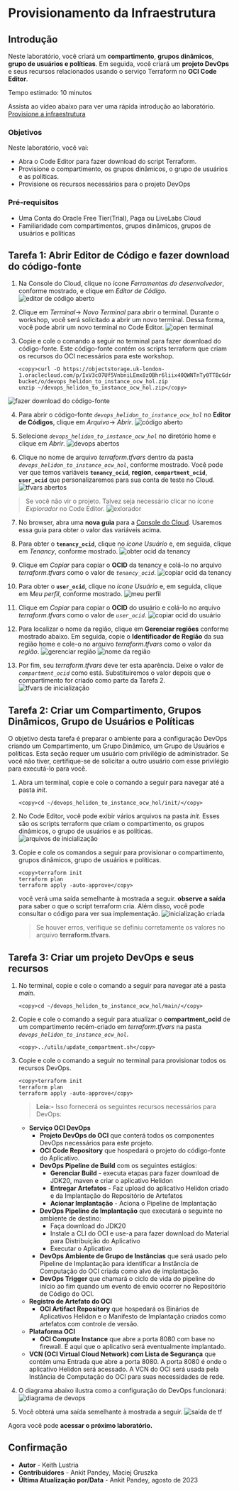 # Provisionamento da Infraestrutura

## Introdução

Neste laboratório, você criará um **compartimento**, **grupos dinâmicos**, **grupo de usuários e políticas**. Em seguida, você criará um **projeto DevOps** e seus recursos relacionados usando o serviço Terraform no **OCI Code Editor**.

Tempo estimado: 10 minutos

Assista ao vídeo abaixo para ver uma rápida introdução ao laboratório. [Provisione a infraestrutura](videohub:1_tnhjvsxr)

### Objetivos

Neste laboratório, você vai:

*   Abra o Code Editor para fazer download do script Terraform.
*   Provisione o compartimento, os grupos dinâmicos, o grupo de usuários e as políticas.
*   Provisione os recursos necessários para o projeto DevOps

### Pré-requisitos

*   Uma Conta do Oracle Free Tier(Trial), Paga ou LiveLabs Cloud
*   Familiaridade com compartimentos, grupos dinâmicos, grupos de usuários e políticas

## Tarefa 1: Abrir Editor de Código e fazer download do código-fonte

1.  Na Console do Cloud, clique no ícone _Ferramentas do desenvolvedor_, conforme mostrado, e clique em _Editor de Código_. ![editor de código aberto](images/open-codeeditor.png)
    
2.  Clique em _Terminal_\-> _Novo Terminal_ para abrir o terminal. Durante o workshop, você será solicitado a abrir um novo terminal. Dessa forma, você pode abrir um novo terminal no Code Editor. ![open terminal](images/open-terminal.png)
    
3.  Copie e cole o comando a seguir no terminal para fazer download do código-fonte. Este código-fonte contém os scripts terraform que criam os recursos do OCI necessários para este workshop.
    
        <copy>curl -O https://objectstorage.uk-london-1.oraclecloud.com/p/IxV3cO7Uf5VnbniLEmx8zOBhr6liix40QWNTnTy0TTBcGdrLaRNSt2IJYxBPHqdw/n/lrv4zdykjqrj/b/ankit-bucket/o/devops_helidon_to_instance_ocw_hol.zip
        unzip ~/devops_helidon_to_instance_ocw_hol.zip</copy>
        

![fazer download do código-fonte](images/download-sourcecode.png)

4.  Para abrir o código-fonte _`devops_helidon_to_instance_ocw_hol`_ no **Editor de Códigos**, clique em _Arquivo_\-> _Abrir_. ![código aberto](images/open-sourcecode.png)
    
5.  Selecione _`devops_helidon_to_instance_ocw_hol`_ no diretório home e clique em _Abrir_. ![devops abertos](images/open-devops.png)
    
6.  Clique no nome de arquivo _terraform.tfvars_ dentro da pasta _`devops_helidon_to_instance_ocw_hol`_, conforme mostrado. Você pode ver que temos variáveis **`tenancy_ocid`**, **region**, **`compartment_ocid`**, **`user_ocid`** que personalizaremos para sua conta de teste no Cloud. ![tfvars abertos](images/open-tfvars.png)
    

> Se você não vir o projeto. Talvez seja necessário clicar no ícone _Explorador_ no Code Editor. ![exlorador](images/explorer.png)

7.  No browser, abra uma **nova guia** para a [Console do Cloud](https://cloud.oracle.com/). Usaremos essa guia para obter o valor das variáveis acima.
    
8.  Para obter o **`tenancy_ocid`**, clique no _ícone Usuário_ e, em seguida, clique em _Tenancy_, conforme mostrado. ![obter ocid da tenancy](images/get-tenancyocid.png)
    
9.  Clique em _Copiar_ para copiar o **OCID** da tenancy e colá-lo no arquivo _terraform.tfvars_ como o valor de _`tenancy_ocid`_. ![copiar ocid da tenancy](images/copy-tenancyocid.png)
    
10.  Para obter o **`user_ocid`**, clique no _ícone Usuário_ e, em seguida, clique em _Meu perfil_, conforme mostrado. ![meu perfil](images/my-profile.png)
    
11.  Clique em _Copiar_ para copiar o **OCID** do usuário e colá-lo no arquivo _terraform.tfvars_ como o valor de _`user_ocid`_. ![copiar ocid do usuário](images/copy-userocid.png)
    
12.  Para localizar o nome da região, clique em **Gerenciar regiões** conforme mostrado abaixo. Em seguida, copie o **Identificador de Região** da sua região home e cole-o no arquivo _terraform.tfvars_ como o valor da _região_. ![gerenciar região](images/manage-region.png) ![nome da região](images/region-name.png)
    
13.  Por fim, seu _terraform.tfvars_ deve ter esta aparência. Deixe o valor de _`compartment_ocid`_ como está. Substituiremos o valor depois que o compartimento for criado como parte da Tarefa 2. ![tfvars de inicialização](images/init-tfvars.png)
    

## Tarefa 2: Criar um Compartimento, Grupos Dinâmicos, Grupo de Usuários e Políticas

O objetivo desta tarefa é preparar o ambiente para a configuração DevOps criando um Compartimento, um Grupo Dinâmico, um Grupo de Usuários e políticas. Esta seção requer um usuário com privilégio de administrador. Se você não tiver, certifique-se de solicitar a outro usuário com esse privilégio para executá-lo para você.

1.  Abra um terminal, copie e cole o comando a seguir para navegar até a pasta _init_.
    
        <copy>cd ~/devops_helidon_to_instance_ocw_hol/init/</copy>
        
2.  No Code Editor, você pode exibir vários arquivos na pasta _init_. Esses são os scripts terraform que criam o compartimento, os grupos dinâmicos, o grupo de usuários e as políticas. ![arquivos de inicialização](images/init-files.png)
    
3.  Copie e cole os comandos a seguir para provisionar o compartimento, grupos dinâmicos, grupo de usuários e políticas.
    
        <copy>terraform init
        terraform plan
        terraform apply -auto-approve</copy>
        
    
    você verá uma saída semelhante à mostrada a seguir. **observe a saída** para saber o que o script terraform cria. Além disso, você pode consultar o código para ver sua implementação. ![inicialização criada](images/init-created.png)
    
    > Se houver erros, verifique se definiu corretamente os valores no arquivo **terraform.tfvars**.
    

## Tarefa 3: Criar um projeto DevOps e seus recursos

1.  No terminal, copie e cole o comando a seguir para navegar até a pasta _main_.
    
        <copy>cd ~/devops_helidon_to_instance_ocw_hol/main/</copy>
        
2.  Copie e cole o comando a seguir para atualizar o **compartment\_ocid** de um compartimento recém-criado em _terraform.tfvars_ na pasta _`devops_helidon_to_instance_ocw_hol`_.
    
        <copy>../utils/update_compartment.sh</copy>
        
3.  Copie e cole o comando a seguir no terminal para provisionar todos os recursos DevOps.
    
        <copy>terraform init
        terraform plan
        terraform apply -auto-approve</copy>
        
    
    > **Leia:-** Isso fornecerá os seguintes recursos necessários para DevOps:
    
    *   **Serviço OCI DevOps**
        *   **Projeto DevOps do OCI** que conterá todos os componentes DevOps necessários para este projeto.
        *   **OCI Code Repository** que hospedará o projeto do código-fonte do Aplicativo.
        *   **DevOps Pipeline de Build** com os seguintes estágios:
            *   **Gerenciar Build** - executa etapas para fazer download de JDK20, maven e criar o aplicativo Helidon
            *   **Entregar Artefatos** - Faz upload do aplicativo Helidon criado e da Implantação do Repositório de Artefatos
            *   **Acionar Implantação** - Aciona o Pipeline de Implantação
        *   **DevOps Pipeline de Implantação** que executará o seguinte no ambiente de destino:
            *   Faça download do JDK20
            *   Instale a CLI do OCI e use-a para fazer download do Material para Distribuição do Aplicativo
            *   Executar o Aplicativo
        *   **DevOps Ambiente de Grupo de Instâncias** que será usado pelo Pipeline de Implantação para identificar a Instância de Computação do OCI criada como alvo de implantação.
        *   **DevOps Trigger** que chamará o ciclo de vida do pipeline do início ao fim quando um evento de envio ocorrer no Repositório de Código do OCI.
    *   **Registro de Artefato do OCI**
        *   **OCI Artifact Repository** que hospedará os Binários de Aplicativos Helidon e o Manifesto de Implantação criados como artefatos com controle de versão.
    *   **Plataforma OCI**
        *   **OCI Compute Instance** que abre a porta 8080 com base no firewall. É aqui que o aplicativo será eventualmente implantado.
    *   **VCN (OCI Virtual Cloud Network) com Lista de Segurança** que contém uma Entrada que abre a porta 8080. A porta 8080 é onde o aplicativo Helidon será acessado. A VCN do OCI será usada pela Instância de Computação do OCI para suas necessidades de rede.
4.  O diagrama abaixo ilustra como a configuração do DevOps funcionará: ![diagrama de devops](images/devops-diagram.png)
    
5.  Você obterá uma saída semelhante à mostrada a seguir. ![saída de tf](images/tf-output.png)
    

Agora você pode **acessar o próximo laboratório.**

## Confirmação

*   **Autor** - Keith Lustria
*   **Contribuidores** - Ankit Pandey, Maciej Gruszka
*   **Última Atualização por/Data** - Ankit Pandey, agosto de 2023